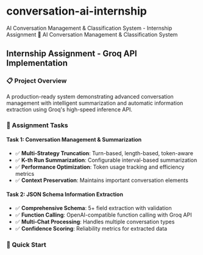 # conversation-ai-internship
AI Conversation Management &amp; Classification System - Internship Assignment
🤖 AI Conversation Management & Classification System
## Internship Assignment - Groq API Implementation

### 📋 Project Overview
A production-ready system demonstrating advanced conversation management with intelligent summarization and automatic information extraction using Groq's high-speed inference API.

### 🎯 Assignment Tasks

#### Task 1: Conversation Management & Summarization
- ✅ **Multi-Strategy Truncation**: Turn-based, length-based, token-aware
- ✅ **K-th Run Summarization**: Configurable interval-based summarization  
- ✅ **Performance Optimization**: Token usage tracking and efficiency metrics
- ✅ **Context Preservation**: Maintains important conversation elements

#### Task 2: JSON Schema Information Extraction
- ✅ **Comprehensive Schema**: 5+ field extraction with validation
- ✅ **Function Calling**: OpenAI-compatible function calling with Groq API
- ✅ **Multi-Chat Processing**: Handles multiple conversation types
- ✅ **Confidence Scoring**: Reliability metrics for extracted data

### 🚀 Quick Start
